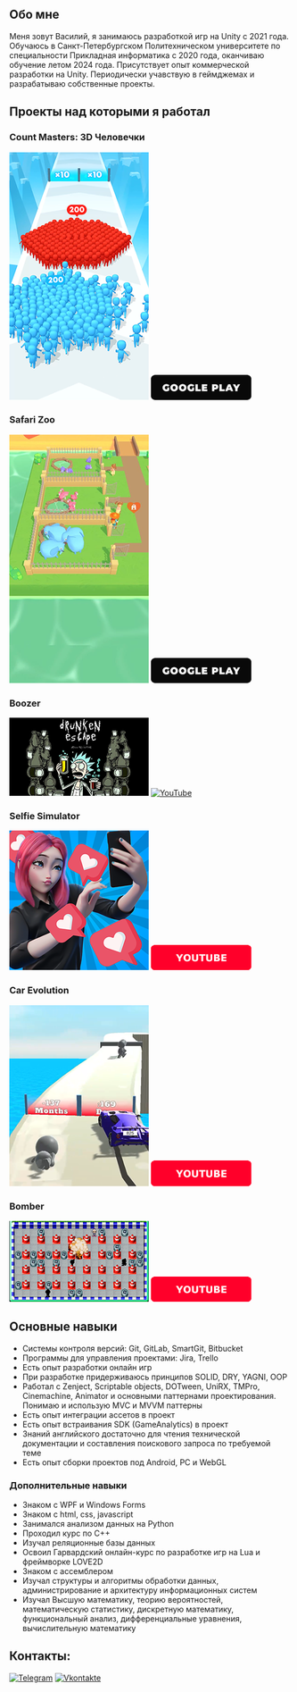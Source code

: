 ## Обо мне
Меня зовут Василий, я занимаюсь разработкой игр на Unity с 2021 года. Обучаюсь в Санкт-Петербургском Политехническом университете по специальности Прикладная информатика с 2020 года, оканчиваю обучение летом 2024 года. Присутствует опыт коммерческой разработки на Unity. Периодически учавствую в геймджемах и разрабатываю собственные проекты.

## Проекты над которыми я работал

### Count Masters: 3D Человечки
<img src="https://github.com/Vasiliy-Enyutin/Vasiliy-Enyutin/blob/main/Assets/Count%20Masters%203D.png" alt="img">

<a href="https://play.google.com/store/apps/details/Count+Masters:+Stickman+Games?id=freeplay.crowdrun.com&hl=ru" target="_blank">
  <img src="https://github.com/Vasiliy-Enyutin/Vasiliy-Enyutin/blob/main/Assets/Google%20play.png" alt="Google Play" width="180"/>
</a>

### Safari Zoo
<img src="https://github.com/Vasiliy-Enyutin/Vasiliy-Enyutin/blob/main/Assets/Safari%20Zoo.png" alt="img">

<a href="https://play.google.com/store/apps/details?id=com.ttf.safarizoo&hl=en_CA" target="_blank">
  <img src="https://github.com/Vasiliy-Enyutin/Vasiliy-Enyutin/blob/main/Assets/Google%20play.png" alt="Google Play" width="180"/>
</a>

### Boozer
<img src="https://github.com/Vasiliy-Enyutin/Vasiliy-Enyutin/blob/main/Assets/Boozer.png" alt="img">

<a href="https://glore.itch.io/drunske" target="_blank">
  <img src="https://github.com/Vasiliy-Enyutin/Vasiliy-Enyutin/blob/main/Assets/Itch.pngg" alt="YouTube" width="180"/>
</a>

### Selfie Simulator
<img src="https://github.com/Vasiliy-Enyutin/Vasiliy-Enyutin/blob/main/Assets/Selfie%20simulator%20Ava.png" alt="img">

<a href="https://www.youtube.com/watch?v=n83zaATg4rY" target="_blank">
  <img src="https://github.com/Vasiliy-Enyutin/Vasiliy-Enyutin/blob/main/Assets/YouTube.png" alt="YouTube" width="180"/>
</a>

### Car Evolution
<img src="https://github.com/Vasiliy-Enyutin/Vasiliy-Enyutin/blob/main/Assets/Car%20Evolution.png" alt="img">

<a href="https://www.youtube.com/shorts/38ZGJPIOLC0" target="_blank">
  <img src="https://github.com/Vasiliy-Enyutin/Vasiliy-Enyutin/blob/main/Assets/YouTube.png" alt="YouTube" width="180"/>
</a>

### Bomber
<img src="https://github.com/Vasiliy-Enyutin/Vasiliy-Enyutin/blob/main/Assets/Bomber.png" alt="img">

<a href="https://www.youtube.com/watch?v=IIU4uuSPeu4&feature=youtu.be" target="_blank">
  <img src="https://github.com/Vasiliy-Enyutin/Vasiliy-Enyutin/blob/main/Assets/YouTube.png" alt="YouTube" width="180"/>
</a>

## Основные навыки
- Системы контроля версий: Git, GitLab, SmartGit, Bitbucket
- Программы для управления проектами: Jira, Trello
- Есть опыт разработки онлайн игр
- При разработке придерживаюсь принципов SOLID, DRY, YAGNI, OOP
- Работал с Zenject, Scriptable objects, DOTween, UniRX, TMPro, Cinemachine, Animator и основными паттернами проектирования. Понимаю и использую MVC и MVVM паттерны
- Есть опыт интеграции ассетов в проект
- Есть опыт встраивания SDK (GameAnalytics) в проект
- Знаний английского достаточно для чтения технической документации и составления поискового запроса по требуемой теме
- Есть опыт сборки проектов под Android, PC и WebGL

### Дополнительные навыки
- Знаком с WPF и Windows Forms
- Знаком с html, css, javascript
- Занимался анализом данных на Python
- Проходил курс по C++
- Изучал реляционные базы данных
- Освоил Гарвардский онлайн-курс по разработке игр на Lua и фреймворке LOVE2D
- Знаком с ассемблером
- Изучал структуры и алгоритмы обработки данных, администрирование и архитектуру информационных систем
- Изучал Высшую математику, теорию вероятностей, математическую статистику, дискретную математику, функциональный анализ, дифференциальные уравнения, вычислительную математику


## Контакты:
[![Telegram](https://img.shields.io/badge/-Telegram-090909?style=for-the-badge&logo=telegram&logoColor=27A0D9)](https://t.me/Vasiliy_Enyutin)
[![Vkontakte](https://img.shields.io/badge/-Vkontakte-090909?style=for-the-badge&logo=Vk&logoColor=4F7DB3)](https://vk.com/vasiliyenyutin)